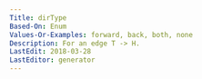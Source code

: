```yaml
---
Title: dirType
Based-On: Enum
Values-Or-Examples: forward, back, both, none
Description: For an edge T -> H.
LastEdit: 2018-03-28
LastEditor: generator
---
```



